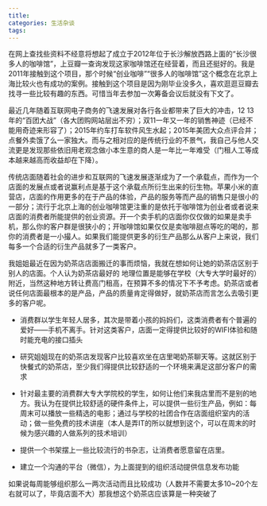 ```yaml
---
title: 
categories: 生活杂谈
tags: 
---
```


在网上查找些资料不经意将想起了成立于2012年位于长沙解放西路上面的“长沙很多人的咖啡馆”，上豆瓣一查询发现这家咖啡馆还在经营着，而且还挺好的。我是2011年接触到这个项目，那个时候“创业咖啡”“很多人的咖啡馆”这个概念在北京上海比较火也有成功的案例。接触到这个项目是因为刚毕业没多久，喜欢逛逛豆瓣去找寻一些比较有趣的东西。可惜当年去参加一次筹备会议后就没有下文了。

最近几年随着互联网电子商务的飞速发展对各行各业都带来了巨大的冲击，12 13年的“百团大战”（各大团购网站层出不穷）；双11一年又一年的销售神迹（已经不能用奇迹来形容了）；2015年约车打车软件风生水起；2015年美团大众点评合并；点餐外卖饿了么一家独大。而与之相对应的是传统行业的不景气，我自己与他人交流更是发现那些依旧用老观念做小本生意的商人是一年比一年难受（门租人工等成本越来越高而收益却在下降）。

传统店面随着社会的进步和互联网的飞速发展逐渐成为了一个承载点，而作为一个店面的发展点或者说赢利点是基于这个承载点所衍生出来的衍生物。苹果小米的直营店，店面的作用更多的在于产品的体验，产品的服务等而产品的销售只是很小的一部分；流行于北京上海的创业咖啡馆更注重的是依托于咖啡馆为创业者或者说来店面的消费者所能提供的创业资源。开一个卖手机的店面你仅仅做的如果是卖手机，那么你的客户群是很狭小的；开咖啡馆如果仅仅是卖咖啡甜点等吃的喝的，那你的消费者是一小撮人。如果我们能提供更多的衍生产品那么从客户上来说，我们每多一个合适的衍生产品就多了一类客户。

我姐姐最近在因为奶茶店店面搬迁的事而烦恼，我就在想如何让她的奶茶店区别于别人的店面。个人认为奶茶店最好的 地理位置是能够在学校（大专大学时最好的）附近，当然这种地方转让费高门租高，在预算不多的情况下不予考虑。奶茶店或者说任何店面最根本的是产品，产品的质量肯定得做好，就奶茶店而言怎么去吸引更多的客户呢。

* 消费群以学生年轻人居多，其次是带着小孩的妈妈们，这类消费者有个普遍的爱好——手机不离手。针对这类客户，店面一定得提供比较好的WIFI体验和随时能充电的接口插头

* 研究姐姐现在的奶茶店发现客户比较喜欢坐在店里喝奶茶聊天等。这就区别于快餐式的奶茶店，至少我们得提供比较舒适的一个环境来满足这部分客户的需求

* 针对最主要的消费群大专大学院校的学生，如何让他们来我店里而不是别的地方。我认为在提供比较舒适的硬件条件上，可以提供一些衍生产品，例如：每周末可以播放一些精选的电影；通过与学校的社团合作在店面组织室内的活动；做一些免费的技术讲座（本人是弄IT的所以就想到这个，可以在周末的时候为感兴趣的人做系列的技术培训）

* 提供一个书架摆上一些比较流行的书杂志，让消费者愿意留在店里。

* 建立一个沟通的平台（微信），为上面提到的组织活动提供信息发布功能

如果说每周能够组织那么一两次活动而且比较成功（人数并不需要太多10~20个左右就可以了，毕竟店面不大）那我想这个奶茶店应该算是一种突破了